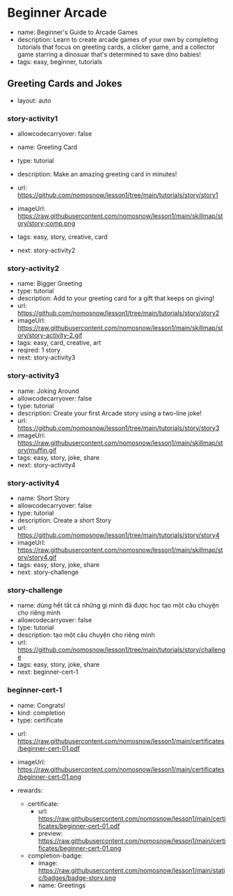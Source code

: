 # Beginner Arcade
* name: Beginner's Guide to Arcade Games
* description: Learn to create arcade games of your own by completing tutorials that focus on greeting cards, a clicker game, and a collector game starring a dinosuar that's determined to save dino babies!
* tags: easy, beginner, tutorials


## Greeting Cards and Jokes
* layout: auto

### story-activity1
* allowcodecarryover: false

* name: Greeting Card
* type: tutorial
* description: Make an amazing greeting card in minutes!
* url: https://github.com/nomosnow/lesson1/tree/main/tutorials/story/story1
* imageUrl: https://raw.githubusercontent.com/nomosnow/lesson1/main/skillmap/story/story-comp.png
* tags: easy, story, creative, card
* next: story-activity2
<!-- * position: 0 0 -->

### story-activity2
* name: Bigger Greeting
* type: tutorial
* description: Add to your greeting card for a gift that keeps on giving!
* url: https://github.com/nomosnow/lesson1/tree/main/tutorials/story/story2
* imageUrl: https://raw.githubusercontent.com/nomosnow/lesson1/main/skillmap/story/story-activity-2.gif
* tags: easy, card, creative, art
* reqired: 1 story
* next: story-activity3
<!-- * position: 1 0 -->

### story-activity3
* name: Joking Around
* allowcodecarryover: false
* type: tutorial
* description: Create your first Arcade story using a two-line joke!
* url: https://github.com/nomosnow/lesson1/tree/main/tutorials/story/story3
* imageUrl: https://raw.githubusercontent.com/nomosnow/lesson1/main/skillmap/story/muffin.gif
* tags: easy, story, joke, share
* next: story-activity4
<!-- * position: 3 0 -->

### story-activity4
* name: Short Story
* allowcodecarryover: false
* type: tutorial
* description: Create a short Story
* url: https://github.com/nomosnow/lesson1/tree/main/tutorials/story/story4
* imageUrl: https://raw.githubusercontent.com/nomosnow/lesson1/main/skillmap/story/story4.gif
* tags: easy, story, joke, share
* next: story-challenge
<!-- * position: 3 0 -->

### story-challenge
* name: dùng hết tất cả những gì mình đã được học tạo một câu chuyện cho riêng mình
* allowcodecarryover: false
* type: tutorial
* description: tạo một câu chuyện cho riêng mình
* url: https://github.com/nomosnow/lesson1/tree/main/tutorials/story/challenge
* tags: easy, story, joke, share
* next: beginner-cert-1
<!-- * position: 3 0 -->

### beginner-cert-1
* name: Congrats!
* kind: completion
* type: certificate
<!-- * position: 4 0 -->
* url: https://raw.githubusercontent.com/nomosnow/lesson1/main/certificates/beginner-cert-01.pdf
* imageUrl: https://raw.githubusercontent.com/nomosnow/lesson1/main/certificates/beginner-cert-01.png

* rewards:
    * certificate:
        * url: https://raw.githubusercontent.com/nomosnow/lesson1/main/certificates/beginner-cert-01.pdf
        * preview: https://raw.githubusercontent.com/nomosnow/lesson1/main/certificates/beginner-cert-01.png
    * completion-badge:
        * image: https://raw.githubusercontent.com/nomosnow/lesson1/main/static/badges/badge-story.png
        * name: Greetings